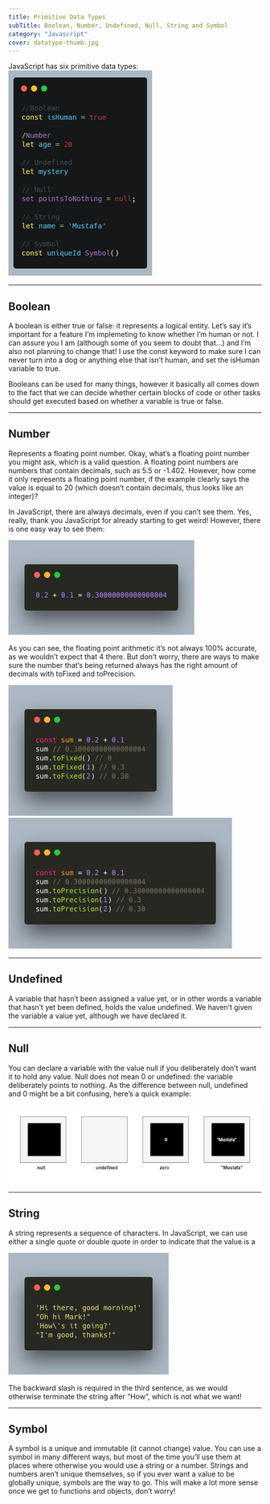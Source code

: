 ```yaml
---
title: Primitive Data Types
subTitle: Boolean, Number, Undefined, Null, String and Symbol
category: "Javascript"
cover: datatype-thumb.jpg
---
```


JavaScript has six primitive data types:
![](./carbon1.png)

***
## Boolean 

A boolean is either true or false: it represents a logical entity. Let’s say it’s important for a feature I’m implemeting to know whether I’m human or not. I can assure you I am (although some of you seem to doubt that…) and I’m also not planning to change that! I use the const keyword to make sure I can never turn into a dog or anything else that isn’t human, and set the isHuman variable to true. 

Booleans can be used for many things, however it basically all comes down to the fact that we can decide whether certain blocks of code or other tasks should get executed based on whether a variable is true or false. 

***

## Number
Represents a floating point number. Okay, what’s a floating point number you might ask, which is a valid question. A floating point numbers are numbers that contain decimals, such as 5.5 or -1.402. However, how come it only represents a floating point number, if the example clearly says the value is equal to 20 (which doesn’t contain decimals, thus looks like an integer)?

In JavaScript, there are always decimals, even if you can’t see them. Yes, really, thank you JavaScript for already starting to get weird!  However, there is one easy way to see them:

![](./float.png)

As you can see, the floating point arithmetic it’s not always 100% accurate, as we wouldn’t expect that 4 there. But don’t worry, there are ways to make sure the number that’s being returned always has the right amount of decimals with toFixed and toPrecision.

![](./tofixed.png)
![](./toprecision.png)

***

## Undefined
A variable that hasn’t been assigned a value yet, or in other words a variable that hasn’t yet been defined, holds the value undefined. We haven’t given the variable a value yet, although we have declared it. 

***

## Null
You can declare a variable with the value null if you deliberately don’t want it to hold any value. Null does not mean 0 or undefined: the variable deliberately points to nothing. As the difference between null, undefined and 0 might be a bit confusing, here’s a quick example:

![](./nulleg.jpg)

***

## String
A string represents a sequence of characters. In JavaScript, we can use either a single quote or double quote in order to indicate that the value is a 

![](./string.png)

The backward slash is required in the third sentence, as we would otherwise terminate the string after “How”, which is not what we want!

***

## Symbol
A symbol is a unique and immutable (it cannot change) value. You can use a symbol in many different ways, but most of the time you’ll use them at places where otherwise you would use a string or a number. Strings and numbers aren’t unique themselves, so if you ever want a value to be globally unique, symbols are the way to go. This will make a lot more sense once we get to functions and objects, don’t worry! 

